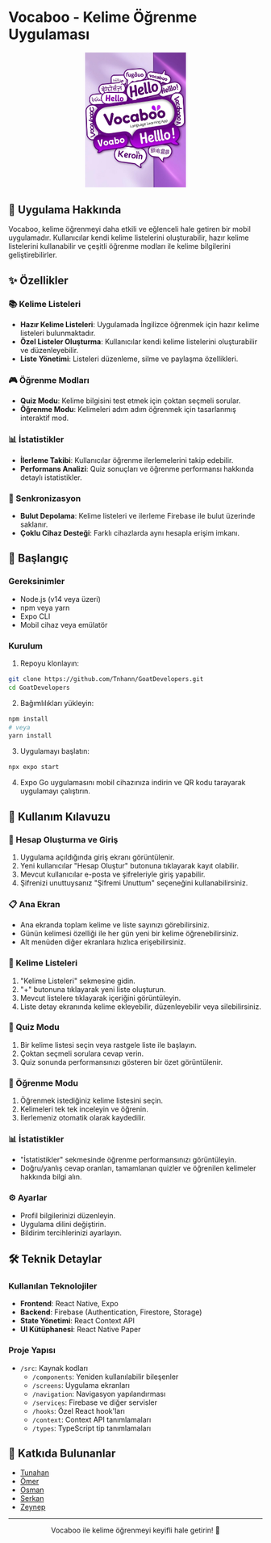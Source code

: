 # Vocaboo - Kelime Öğrenme Uygulaması

<div align="center">
  <img src="assets/Logo.png" alt="Vocaboo Logo" width="200"/>
</div>

## 📱 Uygulama Hakkında

Vocaboo, kelime öğrenmeyi daha etkili ve eğlenceli hale getiren bir mobil uygulamadır. Kullanıcılar kendi kelime listelerini oluşturabilir, hazır kelime listelerini kullanabilir ve çeşitli öğrenme modları ile kelime bilgilerini geliştirebilirler.

## ✨ Özellikler

### 📚 Kelime Listeleri
- **Hazır Kelime Listeleri**: Uygulamada İngilizce öğrenmek için hazır kelime listeleri bulunmaktadır.
- **Özel Listeler Oluşturma**: Kullanıcılar kendi kelime listelerini oluşturabilir ve düzenleyebilir.
- **Liste Yönetimi**: Listeleri düzenleme, silme ve paylaşma özellikleri.

### 🎮 Öğrenme Modları
- **Quiz Modu**: Kelime bilgisini test etmek için çoktan seçmeli sorular.
- **Öğrenme Modu**: Kelimeleri adım adım öğrenmek için tasarlanmış interaktif mod.

### 📊 İstatistikler
- **İlerleme Takibi**: Kullanıcılar öğrenme ilerlemelerini takip edebilir.
- **Performans Analizi**: Quiz sonuçları ve öğrenme performansı hakkında detaylı istatistikler.

### 🔄 Senkronizasyon
- **Bulut Depolama**: Kelime listeleri ve ilerleme Firebase ile bulut üzerinde saklanır.
- **Çoklu Cihaz Desteği**: Farklı cihazlarda aynı hesapla erişim imkanı.

## 🚀 Başlangıç

### Gereksinimler
- Node.js (v14 veya üzeri)
- npm veya yarn
- Expo CLI
- Mobil cihaz veya emülatör

### Kurulum

1. Repoyu klonlayın:
```bash
git clone https://github.com/Tnhann/GoatDevelopers.git
cd GoatDevelopers
```

2. Bağımlılıkları yükleyin:
```bash
npm install
# veya
yarn install
```

3. Uygulamayı başlatın:
```bash
npx expo start
```

4. Expo Go uygulamasını mobil cihazınıza indirin ve QR kodu tarayarak uygulamayı çalıştırın.

## 📱 Kullanım Kılavuzu

### 🔐 Hesap Oluşturma ve Giriş
1. Uygulama açıldığında giriş ekranı görüntülenir.
2. Yeni kullanıcılar "Hesap Oluştur" butonuna tıklayarak kayıt olabilir.
3. Mevcut kullanıcılar e-posta ve şifreleriyle giriş yapabilir.
4. Şifrenizi unuttuysanız "Şifremi Unuttum" seçeneğini kullanabilirsiniz.

### 📋 Ana Ekran
- Ana ekranda toplam kelime ve liste sayınızı görebilirsiniz.
- Günün kelimesi özelliği ile her gün yeni bir kelime öğrenebilirsiniz.
- Alt menüden diğer ekranlara hızlıca erişebilirsiniz.

### 📝 Kelime Listeleri
1. "Kelime Listeleri" sekmesine gidin.
2. "+" butonuna tıklayarak yeni liste oluşturun.
3. Mevcut listelere tıklayarak içeriğini görüntüleyin.
4. Liste detay ekranında kelime ekleyebilir, düzenleyebilir veya silebilirsiniz.

### 🎯 Quiz Modu
1. Bir kelime listesi seçin veya rastgele liste ile başlayın.
2. Çoktan seçmeli sorulara cevap verin.
3. Quiz sonunda performansınızı gösteren bir özet görüntülenir.

### 📖 Öğrenme Modu
1. Öğrenmek istediğiniz kelime listesini seçin.
2. Kelimeleri tek tek inceleyin ve öğrenin.
3. İlerlemeniz otomatik olarak kaydedilir.

### 📊 İstatistikler
- "İstatistikler" sekmesinde öğrenme performansınızı görüntüleyin.
- Doğru/yanlış cevap oranları, tamamlanan quizler ve öğrenilen kelimeler hakkında bilgi alın.

### ⚙️ Ayarlar
- Profil bilgilerinizi düzenleyin.
- Uygulama dilini değiştirin.
- Bildirim tercihlerinizi ayarlayın.

## 🛠️ Teknik Detaylar

### Kullanılan Teknolojiler
- **Frontend**: React Native, Expo
- **Backend**: Firebase (Authentication, Firestore, Storage)
- **State Yönetimi**: React Context API
- **UI Kütüphanesi**: React Native Paper

### Proje Yapısı
- `/src`: Kaynak kodları
  - `/components`: Yeniden kullanılabilir bileşenler
  - `/screens`: Uygulama ekranları
  - `/navigation`: Navigasyon yapılandırması
  - `/services`: Firebase ve diğer servisler
  - `/hooks`: Özel React hook'ları
  - `/context`: Context API tanımlamaları
  - `/types`: TypeScript tip tanımlamaları

## 👥 Katkıda Bulunanlar

- [Tunahan](https://github.com/Tnhann)
- [Ömer](https://github.com/OmerY)
- [Osman](https://github.com/osmanoksuz1)
- [Serkan](https://github.com/serkannss)
- [Zeynep](https://github.com/zeyynepkaraduman)

---

<div align="center">
  <p>Vocaboo ile kelime öğrenmeyi keyifli hale getirin! 🚀</p>
</div>